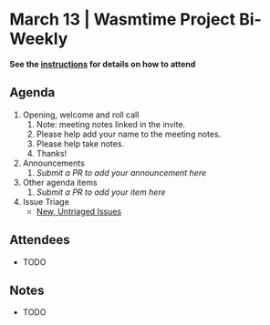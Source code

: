 # March 13 | Wasmtime Project Bi-Weekly

**See the [instructions](../README.md) for details on how to attend**

## Agenda

1. Opening, welcome and roll call
   1. Note: meeting notes linked in the invite.
   1. Please help add your name to the meeting notes.
   1. Please help take notes.
   1. Thanks!
1. Announcements
   1. _Submit a PR to add your announcement here_
1. Other agenda items
   1. _Submit a PR to add your item here_
1. Issue Triage
   * [New, Untriaged Issues](https://github.com/bytecodealliance/wasmtime/issues?q=is%3Aopen+comments%3A%3C2+created%3A%3E%3D2024-12-19)

## Attendees

* TODO

## Notes

* TODO
